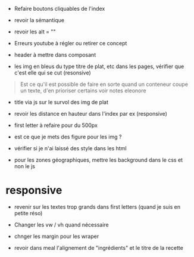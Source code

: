 - Refaire boutons cliquables de l'index
- revoir la sémantique
- revoir les alt = ""
- Erreurs youtube à régler ou retirer ce concept
- header à mettre dans composant


- les img en bleus du type titre de plat, etc dans les pages, vérifier que c'est elle qui se cut (resonsive)
> Est ce qu'il est possible de faire en sorte quand un conteneur coupe un texte, d'en prioriser certains
> voir notes eleonore

- title via js sur le survol des img de plat

- revoir les distance en hauteur dans l'index par ex (responsive)

- first letter à refaire pour du 500px


- est ce que je mets des figure pour les img ?

- vérifier si je n'ai laissé des style dans les html

- pour les zones géographiques, mettre les background dans le css et non le js

# responsive
- revenir sur les textes trop grands dans first letters (quand je suis en petite réso)


- Changer les vw / vh quand nécessaire 
- chnger les margin pour les wraper 

- revoir dans meal l'alignement de "ingrédients" et le titre de la recette